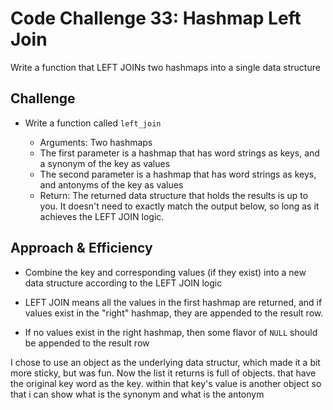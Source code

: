 # Code Challenge 33:  Hashmap Left Join

Write a function that LEFT JOINs two hashmaps into a single data structure

## Challenge

- Write a function called `left_join`

  - Arguments: Two hashmaps
  - The first parameter is a hashmap that has word strings as keys, and a synonym of the key as values
  - The second parameter is a hashmap that has word strings as keys, and antonyms of the key as values
  - Return: The returned data structure that holds the results is up to you. It doesn't need to exactly match the output below, so long as it achieves the LEFT JOIN logic.

## Approach & Efficiency

- Combine the key and corresponding values (if they exist) into a new data structure according to the LEFT JOIN logic

- LEFT JOIN means all the values in the first hashmap are returned, and if values exist in the "right" hashmap, they are appended to the result row.

- If no values exist in the right hashmap, then some flavor of `NULL` should be appended to the result row

I chose to use an object as the underlying data structur, which made it a bit more sticky, but was fun. Now the list it returns is full of objects. that have the original key word as the key. within that key's value is another object so that i can show what is the synonym and what is the antonym